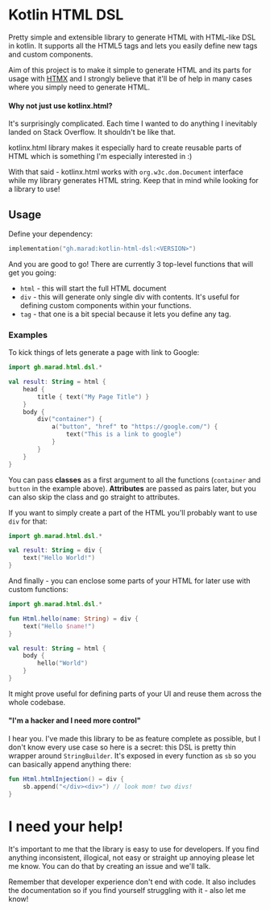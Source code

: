 # Kotlin HTML DSL

Pretty simple and extensible library to generate HTML with HTML-like 
DSL in kotlin. It supports all the HTML5 tags and lets you easily 
define new tags and custom components.

Aim of this project is to make it simple to generate HTML and its parts 
for usage with [HTMX](https://htmx.org/) and I strongly believe that it'll 
be of help in many cases where you simply need to generate HTML.

#### Why not just use kotlinx.html?
It's surprisingly complicated. Each time I wanted to do anything 
I inevitably landed on Stack Overflow. It shouldn't be like that.

kotlinx.html library makes it especially hard to create reusable parts of HTML
which is something I'm especially interested in :)

With that said - kotlinx.html works with `org.w3c.dom.Document` interface 
while my library generates HTML string. Keep that in mind while 
looking for a library to use!

## Usage

Define your dependency:

```kotlin
implementation("gh.marad:kotlin-html-dsl:<VERSION>")
```

And you are good to go! There are currently 3 top-level functions that will 
get you going: 

- `html` - this will start the full HTML document
- `div` - this will generate only single div with contents. It's useful for 
  defining custom components within your functions.
- `tag` - that one is a bit special because it lets you define any tag.

### Examples

To kick things of lets generate a page with link to Google:

```kotlin
import gh.marad.html.dsl.*

val result: String = html {
    head {
        title { text("My Page Title") }
    }
    body {
        div("container") {
            a("button", "href" to "https://google.com/") {
                text("This is a link to google")
            }
        }
    }
}
```

You can pass **classes** as a first argument to all the functions (`container`
and `button` in the example above). 
**Attributes** are passed as pairs later, but you can also skip the class and go
straight to attributes.

If you want to simply create a part of the HTML you'll probably want to 
use `div` for that:

```kotlin
import gh.marad.html.dsl.*

val result: String = div {
    text("Hello World!")
}
```

And finally - you can enclose some parts of your HTML for later use with 
custom functions:

```kotlin
import gh.marad.html.dsl.*

fun Html.hello(name: String) = div {
    text("Hello $name!")
}

val result: String = html {
    body {
        hello("World")
    }
}
```

It might prove useful for defining parts of your UI and reuse them across the 
whole codebase.

#### "I'm a hacker and I need more control"
I hear you. I've made this library to be as feature complete as possible, but
I don't know every use case so here is a secret: this DSL is pretty thin 
wrapper around `StringBuilder`. It's exposed in every function as `sb` so
you can basically append anything there:

```kotlin
fun Html.htmlInjection() = div {
    sb.append("</div><div>") // look mom! two divs!
}
```

# I need your help!
It's important to me that the library is easy to use for developers. If you 
find anything inconsistent, illogical, not easy or straight up annoying
please let me know. You can do that by creating an issue and we'll talk.

Remember that developer experience don't end with code. It also includes the 
documentation so if you find yourself struggling with it - also let me know!